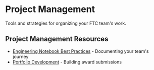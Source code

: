 # Project Management

Tools and strategies for organizing your FTC team's work.

## Project Management Resources

- [Engineering Notebook Best Practices](https://www.firstinspires.org/resource-library/ftc/judging-resources) - Documenting your team's journey
- [Portfolio Development](https://www.firstinspires.org/resource-library/ftc/award-resources) - Building award submissions